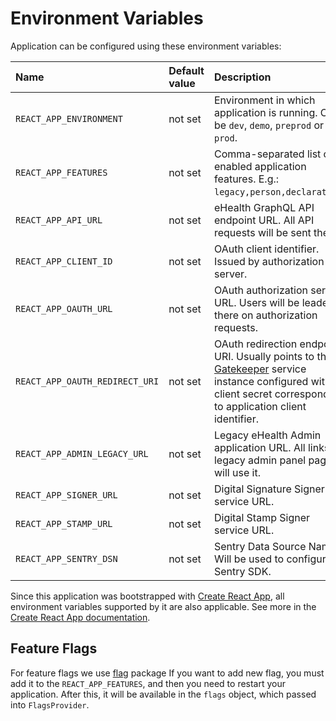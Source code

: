 # Environment Variables

Application can be configured using these environment variables:

| Name                           | Default value | Description                                                                                                                                                                             |
| :----------------------------- | :------------ | :-------------------------------------------------------------------------------------------------------------------------------------------------------------------------------------- |
| `REACT_APP_ENVIRONMENT`        | not set       | Environment in which application is running. Can be `dev`, `demo`, `preprod` or `prod`.                                                                                                 |
| `REACT_APP_FEATURES`           | not set       | Comma-separated list of enabled application features. E.g.: `legacy,person,declaration`.                                                                                                |
| `REACT_APP_API_URL`            | not set       | eHealth GraphQL API endpoint URL. All API requests will be sent there.                                                                                                                  |
| `REACT_APP_CLIENT_ID`          | not set       | OAuth client identifier. Issued by authorization server.                                                                                                                                |
| `REACT_APP_OAUTH_URL`          | not set       | OAuth authorization server URL. Users will be leaded there on authorization requests.                                                                                                   |
| `REACT_APP_OAUTH_REDIRECT_URI` | not set       | OAuth redirection endpoint URI. Usually points to the [Gatekeeper](../gatekeeper#readme) service instance configured with client secret corresponding to application client identifier. |
| `REACT_APP_ADMIN_LEGACY_URL`   | not set       | Legacy eHealth Admin application URL. All links to legacy admin panel pages will use it.                                                                                                |
| `REACT_APP_SIGNER_URL`         | not set       | Digital Signature Signer service URL.                                                                                                                                                   |
| `REACT_APP_STAMP_URL`          | not set       | Digital Stamp Signer service URL.                                                                                                                                                       |
| `REACT_APP_SENTRY_DSN`         | not set       | Sentry Data Source Name. Will be used to configure Sentry SDK.                                                                                                                          |

Since this application was bootstrapped with [Create React App](https://github.com/facebook/create-react-app), all environment variables supported by it are also applicable. See more in the [Create React App documentation](https://facebook.github.io/create-react-app/docs/advanced-configuration).

## Feature Flags

For feature flags we use [flag](https://github.com/garbles/flag) package
If you want to add new flag, you must add it to the `REACT_APP_FEATURES`, and then you need to restart your application. After this, it will be available in the `flags` object, which passed into `FlagsProvider`.
